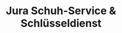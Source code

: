 ---
title: "Jura Schuh-Service & Schlüsseldienst"
url: /wien/jura-schuh-service-und-schluesseldienst/
shop: Schuhe
---